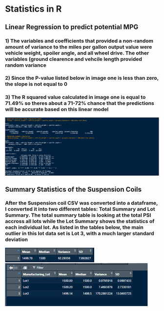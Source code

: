# Statistics in R
## Linear Regression to predict potential MPG
### 1) The variables and coefficients that provided a non-random amount of variance to the miles per gallon output value were vehicle weight, spoiler angle, and all wheel drive. The other variables (ground clearence and vehcile length provided random variance
### 2) Since the P-value listed below in image one is less than zero, the slope is not equal to 0
### 3) The R squared value calculated in image one is equal to 71.49% so theres about a 71-72% chance that the predictions will be accurate based on this linear model
![viz 1](/Resources/image1.png)
## Summary Statistics of the Suspension Coils
### After the Suspension coil CSV was converted into a dataframe, I converted it into two different tables: Total Summary and Lot Summary. The total summary table is looking at the total PSI accross all lots while the Lot Summary shows the statistics of each individual lot. As listed in the tables below, the main outlier in this lot data set is Lot 3, with a much larger standard deviation
![viz2](/Resources/totalsum.png)
![viz3](/Resources/lotsum.png)
###
###
###
###

